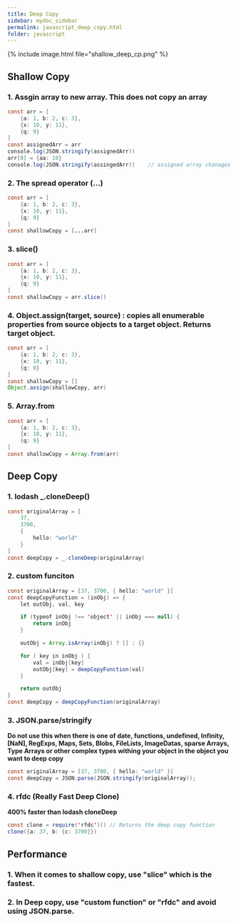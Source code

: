 ```yaml
---
title: Deep Copy
sidebar: mydoc_sidebar
permalink: javascript_deep_copy.html
folder: javascript
---
```


{% include image.html file="shallow_deep_cp.png" %}

## Shallow Copy

### 1. Assgin array to new array. This does not copy an array

```java
const arr = [
    {a: 1, b: 2, c: 3},
    {x: 10, y: 11},
    {q: 9}
]
const assignedArr = arr
console.log(JSON.stringify(assignedArr))
arr[0] = {aa: 10}
console.log(JSON.stringify(assingedArr))    // assigned array chanages when the elements in orginal array changes !!! 
```

### 2. The spread operator (...)

```java
const arr = [
    {a: 1, b: 2, c: 3},
    {x: 10, y: 11},
    {q: 9}
]
const shallowCopy = [...arr]
```

### 3. slice()

```java
const arr = [
    {a: 1, b: 2, c: 3},
    {x: 10, y: 11},
    {q: 9}
]
const shallowCopy = arr.slice()
```

### 4. Object.assign(target, source) : copies all enumerable properties from source objects to a target object. Returns target object.

```java
const arr = [
    {a: 1, b: 2, c: 3},
    {x: 10, y: 11},
    {q: 9}
]
const shallowCopy = []
Object.assign(shallowCopy, arr)
```

### 5. Array.from

```java
const arr = [
    {a: 1, b: 2, c: 3},
    {x: 10, y: 11},
    {q: 9}
]
const shallowCopy = Array.from(arr)
```
## Deep Copy

### 1. lodash _.cloneDeep()

```java
const originalArray = [
    37, 
    3700, 
    { 
        hello: "world" 
    }
]
const deepCopy = _.cloneDeep(originalArray)
```

### 2. custom funciton

```java
const originalArray = [37, 3700, { hello: "world" }]
const deepCopyFunction = (inObj) => {
    let outObj, val, key

    if (typeof inObj !== 'object' || inObj === null) {
        return inObj
    }

    outObj = Array.isArray(inObj) ? [] : {}

    for ( key in inObj ) {
        val = inObj[key]
        outObj[key] = deepCopyFunction(val)
    }

    return outObj
}
const deepCopy = deepCopyFunction(originalArray)
```

### 3. JSON.parse/stringify

**Do not use this when there is one of date, functions, undefined, Infinity, [NaN], RegExps, Maps, Sets, Blobs, FileLists, ImageDatas,
sparse Arrays, Type Arrays or other complex types withing your object in the object you want to deep copy**

```java
const originalArray = [37, 3700, { hello: "world" }]
const deepCopy = JSON.parse(JSON.stringify(originalArray));
```

### 4. rfdc (Really Fast Deep Clone)

**400% faster than lodash cloneDeep**

```java
const clone = require('rfdc')() // Returns the deep copy function
clone({a: 37, b: {c: 3700}})
```

## Performance

### 1. When it comes to shallow copy, use "slice" which is the fastest.
### 2. In Deep copy, use "custom function" or "rfdc" and avoid using JSON.parse.
